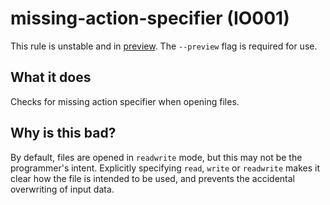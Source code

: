 # missing-action-specifier (IO001)
This rule is unstable and in [preview](../preview.md). The `--preview` flag is required for use.

## What it does
Checks for missing action specifier when opening files.

## Why is this bad?
By default, files are opened in `readwrite` mode, but this may not be the
programmer's intent. Explicitly specifying `read`, `write` or `readwrite`
makes it clear how the file is intended to be used, and prevents the
accidental overwriting of input data.